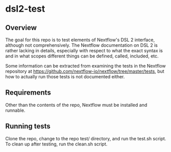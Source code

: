 # dsl2-test

## Overview

The goal for this repo is to test elements of Nextflow's DSL 2 interface, although not comprehensively. The Nextflow documentation on DSL 2 is rather lacking in details, especially with respect to what the exact syntax is and in what scopes different things can be defined, called, included, etc. 

Some information can be extracted from examining the tests in the Nextflow repository at https://github.com/nextflow-io/nextflow/tree/master/tests, but how to actually run those tests is not documented either.

## Requirements

Other than the contents of the repo, Nextflow must be installed and runnable.

## Running tests

Clone the repo, change to the repo test/ directory, and run the test.sh script. To clean up after testing, run the clean.sh script.
